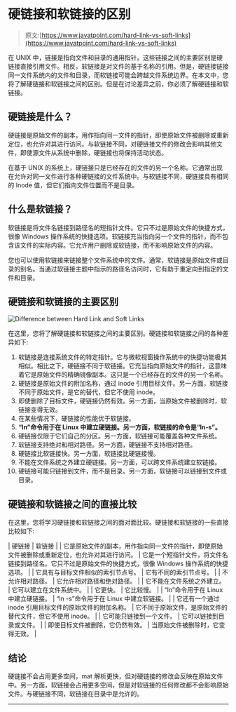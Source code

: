 # 硬链接和软链接的区别

> 原文:[https://www.javatpoint.com/hard-link-vs-soft-links](https://www.javatpoint.com/hard-link-vs-soft-links)

在 UNIX 中，链接是指向文件和目录的通用指针。这些链接之间的主要区别是硬链接直接引用文件。相反，软链接是对文件的基于名称的引用。但是，硬链接链接同一文件系统内的文件和目录，而软链接可能会跨越文件系统边界。在本文中，您将了解硬链接和软链接之间的区别。但是在讨论差异之前，你必须了解硬链接和软链接。

## 硬链接是什么？

硬链接是原始文件的副本，用作指向同一文件的指针，即使原始文件被删除或重新定位，也允许对其进行访问。与软链接不同，对硬链接文件的修改会影响其他文件，即使源文件从系统中删除，硬链接也将保持活动状态。

在基于 UNIX 的系统上，硬链接只是已经存在的文件的另一个名称。它通常出现在允许对同一文件进行各种硬链接的文件系统中。与软链接不同，硬链接具有相同的 Inode 值，但它们指向文件位置而不是目录。

## 什么是软链接？

软链接是将文件名链接到路径名的短指针文件。它只不过是原始文件的快捷方式，很像 Windows 操作系统的快捷选项。软链接充当指向另一个文件的指针，而不包含该文件的实际内容。它允许用户删除或软链接，而不影响原始文件的内容。

您也可以使用软链接来链接整个文件系统中的文件。通常，软链接是原始文件或目录的别名。当通过软链接主题中指示的路径名访问时，它有助于重定向到指定的文件和目录。

## 硬链接和软链接的主要区别

![Difference between Hard Link and Soft Links](../Images/af9d3dc0156e9ce2b75265f66adcc546.png)

在这里，您将了解硬链接和软链接之间的主要区别。硬链接和软链接之间的各种差异如下:

1.  软链接是连接系统文件的特定指针。它与微软视窗操作系统中的快捷功能极其相似。相比之下，硬链接不同于软链接。它充当指向原始文件的指针，这意味着它是原始文件的精确镜像副本。这只是一个已经存在的文件的另一个名称。
2.  硬链接是原始文件的附加名称，通过 inode 引用目标文件。另一方面，软链接不同于原始文件，是它的替代，但它不使用 inode。
3.  即使删除了目标文件，硬链接仍然有效。另一方面，当原始文件被删除时，软链接变得无效。
4.  在某些情况下，硬链接的性能优于软链接。
5.  **“ln”**命令用于在 Linux 中建立硬链接。另一方面，软链接的命令是**“ln-s”。**
6.  硬链接仅限于它们自己的分区。另一方面，软链接可能覆盖各种文件系统。
7.  软链接支持绝对和相对路径。另一方面，硬链接不支持相对路径。
8.  硬链接比软链接快。另一方面，软链接比硬链接慢。
9.  不能在文件系统之外建立硬链接。另一方面，可以跨文件系统建立软链接。
10.  硬链接可能只链接到文件，而不是目录。另一方面，软链接可以链接到文件或目录。

## 硬链接和软链接之间的直接比较

在这里，您将学习硬链接和软链接之间的面对面比较。硬链接和软链接的一些直接比较如下:

| 硬链接 | 软链接 |
| 它是原始文件的副本，用作指向同一文件的指针，即使原始文件被删除或重新定位，也允许对其进行访问。 | 它是一个短指针文件，将文件名链接到路径名。它只不过是原始文件的快捷方式，很像 Windows 操作系统的快捷选项。 |
| 它具有与目标文件相似的索引节点号。 | 它有不同的索引节点号。 |
| 不允许相对路径。 | 它允许相对路径和绝对路径。 |
| 它不能在文件系统之外建立。 | 它可以建立在文件系统中。 |
| 它更快。 | 它比较慢。 |
| “ln”命令用于在 Linux 中建立硬链接。 | “ln -s”命令用于在 Linux 中建立软链接。 |
| 它还有一个通过 inode 引用目标文件的原始文件的附加名称。 | 它不同于原始文件，是原始文件的替代文件，但它不使用 inode。 |
| 它可能只链接到一个文件。 | 它可以链接到目录或文件。 |
| 即使目标文件被删除，它仍然有效。 | 当原始文件被删除时，它变得无效。 |

## 结论

硬链接不会占用更多空间，mat 解析更快，但对硬链接的修改会反映在原始文件中。另一方面，软链接会占用更多空间，但是对软链接的任何修改都不会影响原始文件。与硬链接不同，软链接在目录中是允许的。

* * *